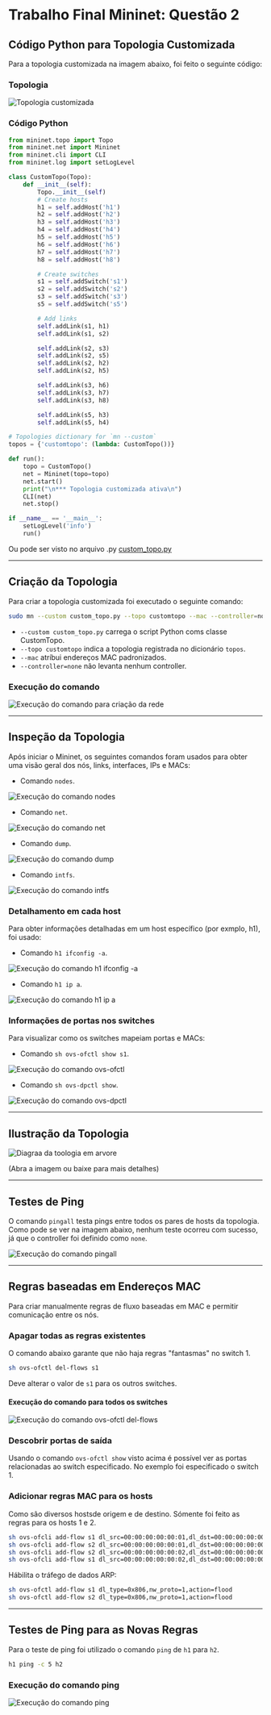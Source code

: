 # Trabalho Final Mininet: Questão 2

## Código Python para Topologia Customizada

Para a topologia customizada na imagem abaixo, foi feito o seguinte código:

### Topologia

![Topologia customizada](../figures/topologia.png)

### Código Python

```python
from mininet.topo import Topo
from mininet.net import Mininet
from mininet.cli import CLI
from mininet.log import setLogLevel

class CustomTopo(Topo):
    def __init__(self):
        Topo.__init__(self)
        # Create hosts
        h1 = self.addHost('h1')
        h2 = self.addHost('h2')
        h3 = self.addHost('h3')
        h4 = self.addHost('h4')
        h5 = self.addHost('h5')
        h6 = self.addHost('h6')
        h7 = self.addHost('h7')
        h8 = self.addHost('h8')

        # Create switches
        s1 = self.addSwitch('s1')
        s2 = self.addSwitch('s2')
        s3 = self.addSwitch('s3')
        s5 = self.addSwitch('s5')

        # Add links
        self.addLink(s1, h1)
        self.addLink(s1, s2)

        self.addLink(s2, s3)
        self.addLink(s2, s5)
        self.addLink(s2, h2)
        self.addLink(s2, h5)

        self.addLink(s3, h6)
        self.addLink(s3, h7)
        self.addLink(s3, h8)

        self.addLink(s5, h3)
        self.addLink(s5, h4)

# Topologies dictionary for `mn --custom`
topos = {'customtopo': (lambda: CustomTopo())}

def run():
    topo = CustomTopo()
    net = Mininet(topo=topo)
    net.start()
    print("\n*** Topologia customizada ativa\n")
    CLI(net)
    net.stop()

if __name__ == '__main__':
    setLogLevel('info')
    run()
```

Ou pode ser visto no arquivo .py [custom_topo.py](./codes/custom_topo.py)

---

## Criação da Topologia

Para criar a topologia customizada foi executado o seguinte comando:

```bash
sudo mn --custom custom_topo.py --topo customtopo --mac --controller=none
```

- `--custom custom_topo.py` carrega o script Python coms classe CustomTopo.
- `--topo customtopo` indica a topologia registrada no dicionário `topos`.
- `--mac` atríbui endereços MAC padronizados.
- `--controller=none` não levanta nenhum controller.

### Execução do comando

![Execução do comando para criação da rede](./images/init_net_command.png)

---

## Inspeção da Topologia

Após iniciar o Mininet, os seguintes comandos foram usados para obter uma visão geral dos nós, links, interfaces, IPs e MACs:

- Comando `nodes`.

![Execução do comando nodes](./images/command_nodes.png)

- Comando `net`.

![Execução do comando net](./images/command_net.png)

- Comando `dump`.

![Execução do comando dump](./images/command_dump.png)

- Comando `intfs`.

![Execução do comando intfs](./images/command_intfs.png)

### Detalhamento em cada host

Para obter informações detalhadas em um host específico (por exmplo, h1), foi usado:

- Comando `h1 ifconfig -a`.

![Execução do comando h1 ifconfig -a](./images/command_ifconfiga.png)

- Comando `h1 ip a`.

![Execução do comando h1 ip a](./images/command_ip.png)

### Informações de portas nos switches

Para visualizar como os switches mapeiam portas e MACs:

- Comando `sh ovs-ofctl show s1`.

![Execução do comando ovs-ofctl](./images/command_ovs-ofctl.png)

- Comando `sh ovs-dpctl show`.

![Execução do comando ovs-dpctl](./images/command_ovs-dpctl.png)

---

## Ilustração da Topologia

![Diagraa da toologia em arvore](./diagram/topo.png)

(Abra a imagem ou baixe para mais detalhes)

---

## Testes de Ping

O comando `pingall` testa pings entre todos os pares de hosts da topologia. Como pode se ver na imagem abaixo, nenhum teste ocorreu com sucesso, já que o controller foi definido como `none`.

![Execução do comando pingall](./images/command_pingall.png)

---

## Regras baseadas em Endereços MAC

Para criar manualmente regras de fluxo baseadas em MAC e permitir comunicação entre os nós.

### Apagar todas as regras existentes

O comando abaixo garante que não haja regras "fantasmas" no switch 1.

```bash
sh ovs-ofctl del-flows s1
```

Deve alterar o valor de `s1` para os outros switches.

#### Execução do comando para todos os switches

![Execução do comando ovs-ofctl del-flows](./images/command_del-flows.png)

### Descobrir portas de saída

Usando o comando `ovs-ofctl show` visto acima é possível ver as portas relacionadas ao switch especificado. No exemplo foi especificado o switch 1.

### Adicionar regras MAC para os hosts

Como são diversos hostsde origem e de destino. Sómente foi feito as regras para os hosts 1 e 2.

```bash
sh ovs-ofcli add-flow s1 dl_src=00:00:00:00:00:01,dl_dst=00:00:00:00:00:02,actions=output:2
sh ovs-ofcli add-flow s2 dl_src=00:00:00:00:00:01,dl_dst=00:00:00:00:00:02,actions=output:4
sh ovs-ofcli add-flow s2 dl_src=00:00:00:00:00:02,dl_dst=00:00:00:00:00:01,actions=output:1
sh ovs-ofcli add-flow s1 dl_src=00:00:00:00:00:02,dl_dst=00:00:00:00:00:01,actions=output:1
```

Hábilita o tráfego de dados ARP:

```bash
sh ovs-ofctl add-flow s1 dl_type=0x806,nw_proto=1,action=flood
sh ovs-ofctl add-flow s2 dl_type=0x806,nw_proto=1,action=flood
```

---

## Testes de Ping para as Novas Regras

Para o teste de ping foi utilizado o comando `ping` de `h1` para `h2`.

```bash
h1 ping -c 5 h2
```

### Execução do comando ping

![Execução do comando ping](./images/command_ping.png)
